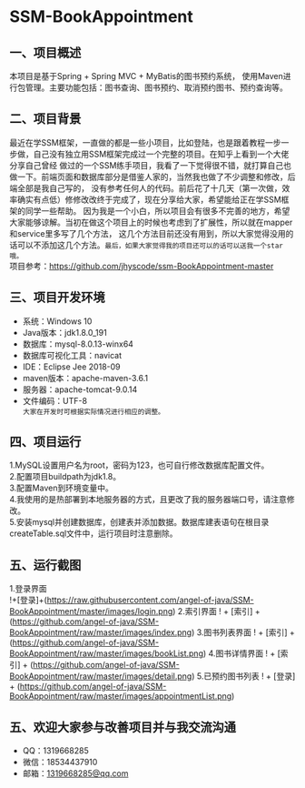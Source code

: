 # SSM-BookAppointment
一、项目概述
--
本项目是基于Spring + Spring MVC + MyBatis的图书预约系统，
使用Maven进行包管理。主要功能包括：图书查询、图书预约、取消预约图书、预约查询等。

二、项目背景
---
最近在学SSM框架，一直做的都是一些小项目，比如登陆，也是跟着教程一步一步做，自己没有独立用SSM框架完成过一个完整的项目。在知乎上看到一个大佬分享自己曾经
做过的一个SSM练手项目，我看了一下觉得很不错，就打算自己也做一下。前端页面和数据库部分是借鉴人家的，当然我也做了不少调整和修改，后端全部是我自己写的，
没有参考任何人的代码。前后花了十几天（第一次做，效率确实有点低）修修改改终于完成了，现在分享给大家，希望能给正在学SSM框架的同学一些帮助。
因为我是一个小白，所以项目会有很多不完善的地方，希望大家能够谅解。当初在做这个项目上的时候也考虑到了扩展性，所以就在mapper和service里多写了几个方法，
这几个方法目前还没有用到，所以大家觉得没用的话可以不添加这几个方法。`最后，如果大家觉得我的项目还可以的话可以送我一个star哦。`<br>
项目参考：https://github.com/jhyscode/ssm-BookAppointment-master<br>

三、项目开发环境
---
* 系统：Windows 10 <br>
* Java版本：jdk1.8.0_191 <br>
* 数据库：mysql-8.0.13-winx64 <br>
* 数据库可视化工具：navicat <br>
* IDE：Eclipse Jee 2018-09 <br>
* maven版本：apache-maven-3.6.1 <br>
* 服务器：apache-tomcat-9.0.14 <br>
* 文件编码：UTF-8 <br>
`大家在开发时可根据实际情况进行相应的调整。` <br>

四、项目运行
--
1.MySQL设置用户名为root，密码为123，也可自行修改数据库配置文件。 <br>
2.配置项目buildpath为jdk1.8。 <br>
3.配置Maven到环境变量中。 <br>
4.我使用的是热部署到本地服务器的方式，且更改了我的服务器端口号，请注意修改。 <br>
5.安装mysql并创建数据库，创建表并添加数据。数据库建表语句在根目录createTable.sql文件中，运行项目时注意删除。 <br>

五、运行截图
---
1.登录界面 <br>
!+[登录]+(https://raw.githubusercontent.com/angel-of-java/SSM-BookAppointment/master/images/login.png)
2.索引界面
! + [索引] + (https://github.com/angel-of-java/SSM-BookAppointment/raw/master/images/index.png)
3.图书列表界面
! + [索引] + (https://github.com/angel-of-java/SSM-BookAppointment/raw/master/images/bookList.png)
4.图书详情界面
! + [索引] + (https://github.com/angel-of-java/SSM-BookAppointment/raw/master/images/detail.png)
5.已预约图书列表
! + [登录] + (https://github.com/angel-of-java/SSM-BookAppointment/raw/master/images/appointmentList.png)

五、欢迎大家参与改善项目并与我交流沟通
---
* QQ：1319668285
* 微信：18534437910
* 邮箱：1319668285@qq.com
